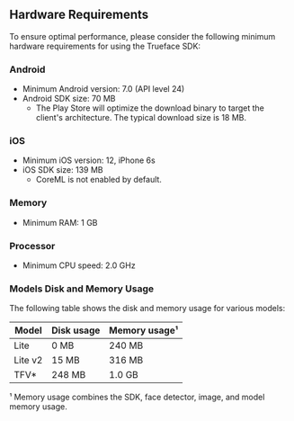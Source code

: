 ## Hardware Requirements

To ensure optimal performance, please consider the following minimum hardware requirements for using the Trueface SDK:

### Android

* Minimum Android version: 7.0 (API level 24)
* Android SDK size: 70 MB
    * The Play Store will optimize the download binary to target the client's architecture. The typical download size is 18 MB.

### iOS

* Minimum iOS version: 12, iPhone 6s
* iOS SDK size: 139 MB
    * CoreML is not enabled by default.

### Memory

* Minimum RAM: 1 GB

### Processor

* Minimum CPU speed: 2.0 GHz

### Models Disk and Memory Usage

The following table shows the disk and memory usage for various models:

| Model         | Disk usage | Memory usage¹          |
|---------------|------------|------------------------|
| Lite          | 0 MB       | 240 MB                 |
| Lite v2       | 15 MB      | 316 MB                 |
| TFV*          | 248 MB     | 1.0 GB                 |

¹ Memory usage combines the SDK, face detector, image, and model memory usage.
